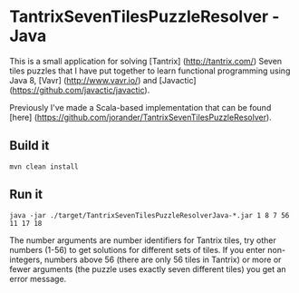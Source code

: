 # TantrixSevenTilesPuzzleResolver - Java
This is a small application for solving [Tantrix] (http://tantrix.com/) Seven tiles puzzles that I have put together to learn functional programming using Java 8, [Vavr] (http://www.vavr.io/) and [Javactic] (https://github.com/javactic/javactic).

Previously I've made a Scala-based implementation that can be found [here] (https://github.com/jorander/TantrixSevenTilesPuzzleResolver).

## Build it
`mvn clean install`

## Run it
`java -jar ./target/TantrixSevenTilesPuzzleResolverJava-*.jar 1 8 7 56 11 17 18`

The number arguments are number identifiers for Tantrix tiles, try other numbers (1-56) to get solutions for different sets of tiles. If you enter non-integers, numbers above 56 (there are only 56 tiles in Tantrix) or more or fewer arguments (the puzzle uses exactly seven different tiles) you get an error message.